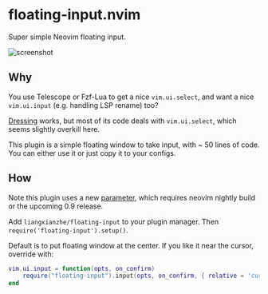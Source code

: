 # floating-input.nvim
Super simple Neovim floating input.

![screenshot](https://user-images.githubusercontent.com/1334962/219470205-7412c323-abd0-4074-9c61-da9a45432d47.jpg)

## Why

You use Telescope or Fzf-Lua to get a nice `vim.ui.select`, and want a nice `vim.ui.input` (e.g.
handling LSP rename) too?

[Dressing](https://github.com/stevearc/dressing.nvim) works, but most of its code deals with
`vim.ui.select`, which seems slightly overkill here.

This plugin is a simple floating window to take input, with ~ 50 lines of code. You can either use
it or just copy it to your configs.

## How

Note this plugin uses a new [parameter](https://github.com/neovim/neovim/pull/20184),
which requires neovim nightly build or the upcoming 0.9 release.

Add `liangxianzhe/floating-input` to your plugin manager. Then `require('floating-input').setup()`.

Default is to put floating window at the center. If you like it near the cursor, override with: 

```lua
vim.ui.input = function(opts, on_confirm)
	require("floating-input").input(opts, on_confirm, { relative = 'cursor', row = 1, col = 0 })
end
```

